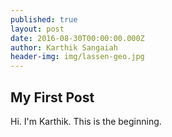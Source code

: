 ```yaml
---
published: true
layout: post
date: 2016-08-30T00:00:00.000Z
author: Karthik Sangaiah
header-img: img/lassen-geo.jpg
---
```

## My First Post

Hi. I'm Karthik. This is the beginning.
